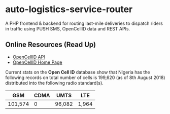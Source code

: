 # auto-logistics-service-router

A PHP frontend & backend for routing last-mile deliveries to dispatch riders in traffic using PUSH SMS, OpenCellID data and REST APIs.

## Online Resources (Read Up)

- [OpenCellID API](http://wiki.opencellid.org/wiki/API)
- [OpenCellID Home Page](https://www.opencellid.org/#zoom=16&lat=37.77889&lon=-122.41942)

Current stats on the **Open Cell ID** database show that Nigeria has the following records on total number of cells is 199,620 (as of 8th August 2018) distributed into the following radio standard(s).

| GSM     |	CDMA  |	UMTS    | LTE   |
| ------  | ----  | ------  | ----  |
| 101,574 |	0     |	96,082  |	1,964 |

